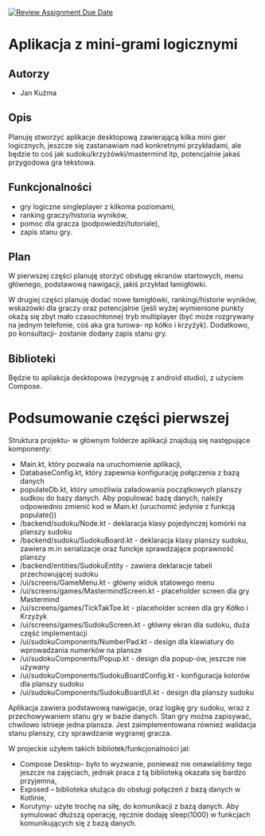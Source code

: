 [![Review Assignment Due Date](https://classroom.github.com/assets/deadline-readme-button-22041afd0340ce965d47ae6ef1cefeee28c7c493a6346c4f15d667ab976d596c.svg)](https://classroom.github.com/a/M0kyOMLZ)
# Aplikacja z mini-grami logicznymi

## Autorzy
- Jan Kuźma

## Opis
Planuję stworzyć aplikacje desktopową zawierającą kilka mini gier logicznych, jeszcze się zastanawiam nad konkretnymi przykładami, ale będzie to coś jak sudoku/krzyżówki/mastermind itp, potencjalnie jakaś przygodowa gra tekstowa.

## Funkcjonalności
- gry logiczne singleplayer z kilkoma poziomami,
- ranking graczy/historia wyników,
- pomoc dla gracza (podpowiedzi/tutoriale),
- zapis stanu gry.

## Plan
W pierwszej części planuję storzyć obsługę ekranów startowych, menu głównego, podstawową nawigacji, jakiś przykład łamigłówki.

W drugiej części planuję dodać nowe łamigłówki, rankingi/historie wyników, wskazówki dla graczy oraz potencjalnie (jeśli wyżej wymienione punkty okażą się zbyt mało czasochłonne) tryb multiplayer (być może rozgrywany na jednym telefonie, coś aka gra turowa- np kółko i krzyżyk). Dodatkowo, po konsultacji- zostanie dodany zapis stanu gry.

## Biblioteki
Będzie to apliakcja desktopowa (rezygnuję z android studio), z użyciem Compose.

# Podsumowanie części pierwszej
Struktura projektu- w głównym folderze aplikacji znajdują się następujące komponenty:
- Main.kt, który pozwala na uruchomienie aplikacji,
- DatabaseConfig.kt, który zapewnia konfigurację połączenia z bazą danych
- populateDb.kt, który umożliwia załadowania początkowych planszy sudkou do bazy danych. Aby populować bazę danych,
należy odpowiednio zmienić kod w Main.kt (uruchomić jedynie z funkcją populate())
- /backend/sudoku/Node.kt - deklaracja klasy pojedynczej komórki na planszy sudoku
- /backend/sudoku/SudokuBoard.kt - deklaracja klasy planszy sudoku, zawiera m.in serializacje oraz funckje sprawdzające poprawność planszy
- /backend/entities/SudokuEntity - zawiera deklaracje tabeli przechowującej sudoku
- /ui/screens/GameMenu.kt - główny widok statowego menu
- /ui/screens/games/MastermindScreen.kt - placeholder screen dla gry Mastermind
- /ui/screens/games/TickTakToe.kt - placeholder screen dla gry Kółko i Krzyżyk
- /ui/screens/games/SudokuScreen.kt - główny ekran dla sudoku, duża część implementacji
- /ui/sudokuComponents/NumberPad.kt - design dla klawiatury do wprowadzania numerków na plansze
- /ui/sudokuComponents/Popup.kt - design dla popup-ów, jeszcze nie używany
- /ui/sudokuComponents/SudokuBoardConfig.kt - konfiguracja kolorów dla planszy sudoku
- /ui/sudokuComponents/SudokuBoardUI.kt - design dla planszy sudoku

Aplikacja zawiera podstawową nawigacje, oraz logikę gry sudoku, wraz z przechowywaniem stanu gry w bazie danych.
Stan gry można zapisywać, chwilowo istnieje jedna plansza. Jest zaimplementowana również walidacja stanu planszy, czy
sprawdzanie wygranej gracza.

W projeckie użyłem takich bibliotek/funkcjonalności jal:
- Compose Desktop- było to wyzwanie, ponieważ nie omawialiśmy tego jeszcze na zajęciach, jednak praca z tą biblioteką okazała się bardzo przyjemna,
- Exposed – biblioteka służąca do obsługi połączeń z bazą danych w Kotlinie,
- Korutyny- użyte trochę na siłę, do komunikacji z bazą danych. Aby symulować dłuższą operację, ręcznie dodaję
sleep(1000) w funkcjach komunikujących się z bazą danych.